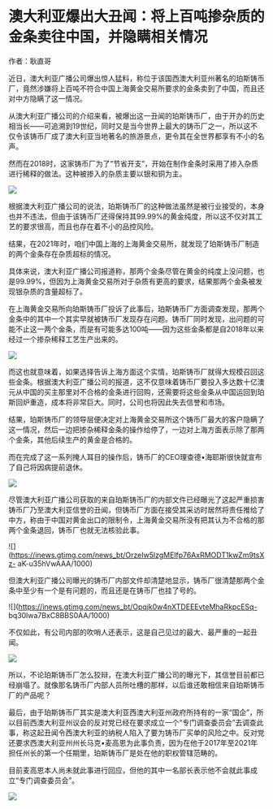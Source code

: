 # 澳大利亚爆出大丑闻：将上百吨掺杂质的金条卖往中国，并隐瞒相关情况

作者：耿直哥

近日，澳大利亚广播公司爆出惊人猛料，称位于该国西澳大利亚州著名的珀斯铸币厂，竟然涉嫌将上百吨不符合中国上海黄金交易所要求的金条卖到了中国，而且还对中方隐瞒了这一情况。

从澳大利亚广播公司的介绍来看，被爆出这一丑闻的珀斯铸币厂，由于开办的历史相当长——可追溯到19世纪，同时又是当今世界上最大的铸币厂之一，所以这不仅令该铸币厂成了澳大利亚当地著名的旅游景点，更令其在全世界都享有不小的名声。

然而在2018时，这家铸币厂为了“节省开支”，开始在制作金条时采用了掺入杂质进行稀释的做法。这种被掺入的杂质主要以银和铜为主。

![](https://inews.gtimg.com/news_bt/O9EzC4ql50TWu7NcDrpL5t68cj3y8zz2nj4K8BNvGPXJcAA/1000)

根据澳大利亚广播公司的说法，珀斯铸币厂的这种做法虽然是被行业接受的，本身也并不违法，但由于该铸币厂还得保持其99.99%的黄金纯度，所以这不仅对其工艺的要求很高，而且也存在着不小的品控风险。

结果，在2021年时，咱们中国上海的上海黄金交易所，就发现了珀斯铸币厂制造的两个金条存在杂质超标的情况。

具体来说，澳大利亚广播公司报道称，那两个金条尽管在黄金的纯度上没问题，也是99.99%，但因为上海黄金交易所对于杂质有更高的要求，结果那两个金条被发现银杂质的含量超标了。

在上海黄金交易所向珀斯铸币厂投诉了此事后，珀斯铸币厂方面调查发现，那两个金条中的其中一个其实早就被铸币厂发现存在问题。铸币厂同时发现，出问题的可能不止这一两个金条，而是有可能多达100吨——因为这些金条都是自2018年以来经过一个掺杂稀释工艺生产出来的。

![](https://inews.gtimg.com/news_bt/O5hKD_2gaAb4IsJtNo89I8wzvJ6E8xMFnjcVZk6tWZOicAA/1000)

而这也就意味着，如果选择告诉上海方面这个实情，珀斯铸币厂就得大规模召回这些金条。根据澳大利亚广播公司的报道，这不仅意味着铸币厂要投入多达数十亿澳元从中国的买主那里对不合格的金条进行回购，还需要将这些金条从中国运回到珀斯回炉重造，成本将非常巨大。同时，公司也将因此失去信誉和市场。

结果，珀斯铸币厂的领导层便决定对上海黄金交易所这个铸币厂最大的客户隐瞒了这一情况，然后一边把掺杂稀释金条的操作给停了，一边对上海方面表示除了那两个金条，其他后续生产的黄金是合格的。

而在完成了这一系列掩人耳目的操作后，铸币厂的CEO理查德•海耶斯很快就宣布了自己将因病提前退休。

![](https://inews.gtimg.com/news_bt/O7n8QtXx3paA_OHtgulnYucduaSTbgAjB7sC4BMOQsxcQAA/1000)

尽管澳大利亚广播公司获取的来自珀斯铸币厂的内部文件已经曝光了这起严重损害铸币厂乃至澳大利亚信誉的丑闻，但铸币厂方面在接受其采访时居然将责任推给了中方，称由于中国对黄金出口的限制令，上海黄金交易所没有把其认为不合格的那两个金条退回，铸币厂也就无法核验此事。

![](https://inews.gtimg.com/news_bt/OrzeIw5lzgMElfp76AxRMODT1kwZm9tsXz-
aK-u35hVwAAA/1000)

但澳大利亚广播公司曝光的铸币厂内部文件却清楚地显示，铸币厂很清楚那两个金条中至少有一个是有问题的，而且还是在铸币厂也挂了号的。

![](https://inews.gtimg.com/news_bt/Opqjk0w4nXTDEEEvteMhaRkpcESq-
bq30lwa7BxC8BBS0AA/1000)

不仅如此，有公司内部的吹哨人还表示，这是自己见过的最大、最严重的一起丑闻。

![](https://inews.gtimg.com/news_bt/OVIrmTBOqenB5MtzD55bLoqV0wsPA567LpPGvAe7G5nLoAA/1000)

所以，不论珀斯铸币厂怎么狡辩，在澳大利亚广播公司的曝光下，其信誉目前都已经崩塌了。就像那名铸币厂内部人员所吐槽的那样，以后谁还敢相信来自珀斯铸币厂的产品呢？

最后，由于珀斯铸币厂其实是澳大利亚西澳大利亚州政府所持有的一家“国企”，所以目前西澳大利亚州议会的反对党已经在要求成立一个“专门调查委员会”去调查此事，称这起丑闻令西澳大利亚的纳税人陷入了要为铸币厂买单的风险之中。反对党还要求西澳大利亚州州长马克•麦高恩为此事负责，因为在他于2017年至2021年担任州长的第一个任期里，珀斯铸币厂是处在他的职权管辖范畴的。

目前麦高恩本人尚未就此事进行回应，但他的其中一名部长表示他不会就此事成立“专门调查委员会”。

![](https://inews.gtimg.com/news_bt/OZoaNi1jTStfVP8aeLACXwQ9pMu6299a4Fp89S-6S-IewAA/1000)


